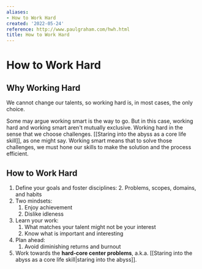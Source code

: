 ```yaml
---
aliases:
- How to Work Hard
created: '2022-05-24'
reference: http://www.paulgraham.com/hwh.html
title: How to Work Hard
---
```


# How to Work Hard

## Why Working Hard

We cannot change our talents, so working hard is, in most cases, the only choice.

Some may argue working smart is the way to go. But in this case, working hard and working smart aren't mutually exclusive. Working hard in the sense that we choose challenges. [[Staring into the abyss as a core life skill]], as one might say. Working smart means that to solve those challenges, we must hone our skills to make the solution and the process efficient.

## How to Work Hard

1. Define your goals and foster disciplines:
    2. Problems, scopes, domains, and habits
3. Two mindsets:
	1. Enjoy achievement
	2. Dislike idleness
4. Learn your work:
	1. What matches your talent might not be your interest
	2. Know what is important and interesting
5. Plan ahead:
	1. Avoid diminishing returns and burnout
6. Work towards the **hard-core center problems**, a.k.a. [[Staring into the abyss as a core life skill|staring into the abyss]].